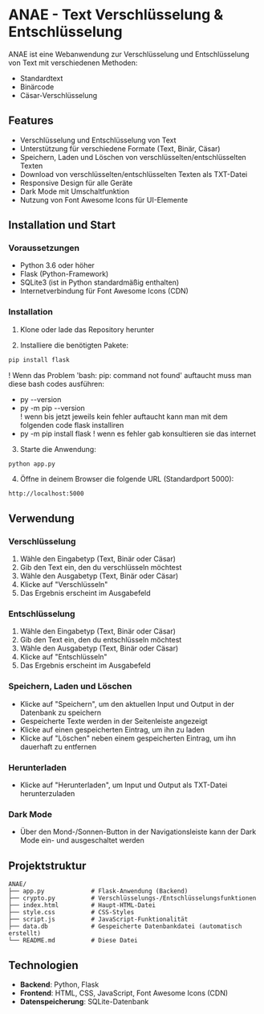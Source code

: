 # ANAE - Text Verschlüsselung & Entschlüsselung

ANAE ist eine Webanwendung zur Verschlüsselung und Entschlüsselung von Text mit verschiedenen Methoden:

- Standardtext
- Binärcode
- Cäsar-Verschlüsselung

## Features

- Verschlüsselung und Entschlüsselung von Text
- Unterstützung für verschiedene Formate (Text, Binär, Cäsar)
- Speichern, Laden und Löschen von verschlüsselten/entschlüsselten Texten
- Download von verschlüsselten/entschlüsselten Texten als TXT-Datei
- Responsive Design für alle Geräte
- Dark Mode mit Umschaltfunktion
- Nutzung von Font Awesome Icons für UI-Elemente

## Installation und Start

### Voraussetzungen

- Python 3.6 oder höher
- Flask (Python-Framework)
- SQLite3 (ist in Python standardmäßig enthalten)
- Internetverbindung für Font Awesome Icons (CDN)

### Installation

1. Klone oder lade das Repository herunter

2. Installiere die benötigten Pakete:

```bash
pip install flask
```
! Wenn das Problem 'bash: pip: command not found' auftaucht muss man diese bash codes ausführen:
- py --version
- py -m pip --version                                       
! wenn bis jetzt jeweils kein fehler auftaucht kann man mit dem folgenden code flask installiren
- py -m pip install flask
! wenn es fehler gab konsultieren sie das internet


3. Starte die Anwendung:

```bash
python app.py
```

4. Öffne in deinem Browser die folgende URL (Standardport 5000):

```
http://localhost:5000
```

## Verwendung

### Verschlüsselung

1. Wähle den Eingabetyp (Text, Binär oder Cäsar)
2. Gib den Text ein, den du verschlüsseln möchtest
3. Wähle den Ausgabetyp (Text, Binär oder Cäsar)
4. Klicke auf "Verschlüsseln"
5. Das Ergebnis erscheint im Ausgabefeld

### Entschlüsselung

1. Wähle den Eingabetyp (Text, Binär oder Cäsar)
2. Gib den Text ein, den du entschlüsseln möchtest
3. Wähle den Ausgabetyp (Text, Binär oder Cäsar)
4. Klicke auf "Entschlüsseln"
5. Das Ergebnis erscheint im Ausgabefeld

### Speichern, Laden und Löschen

- Klicke auf "Speichern", um den aktuellen Input und Output in der Datenbank zu speichern
- Gespeicherte Texte werden in der Seitenleiste angezeigt
- Klicke auf einen gespeicherten Eintrag, um ihn zu laden
- Klicke auf "Löschen" neben einem gespeicherten Eintrag, um ihn dauerhaft zu entfernen

### Herunterladen

- Klicke auf "Herunterladen", um Input und Output als TXT-Datei herunterzuladen

### Dark Mode

- Über den Mond-/Sonnen-Button in der Navigationsleiste kann der Dark Mode ein- und ausgeschaltet werden

## Projektstruktur

```
ANAE/
├── app.py             # Flask-Anwendung (Backend)
├── crypto.py          # Verschlüsselungs-/Entschlüsselungsfunktionen
├── index.html         # Haupt-HTML-Datei
├── style.css          # CSS-Styles
├── script.js          # JavaScript-Funktionalität
├── data.db            # Gespeicherte Datenbankdatei (automatisch erstellt)
└── README.md          # Diese Datei
```

## Technologien

- **Backend**: Python, Flask
- **Frontend**: HTML, CSS, JavaScript, Font Awesome Icons (CDN)
- **Datenspeicherung**: SQLite-Datenbank
